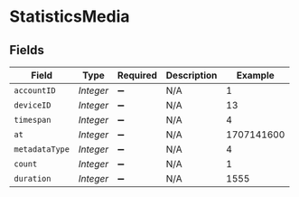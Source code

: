 # StatisticsMedia


## Fields

| Field              | Type               | Required           | Description        | Example            |
| ------------------ | ------------------ | ------------------ | ------------------ | ------------------ |
| `accountID`        | *Integer*          | :heavy_minus_sign: | N/A                | 1                  |
| `deviceID`         | *Integer*          | :heavy_minus_sign: | N/A                | 13                 |
| `timespan`         | *Integer*          | :heavy_minus_sign: | N/A                | 4                  |
| `at`               | *Integer*          | :heavy_minus_sign: | N/A                | 1707141600         |
| `metadataType`     | *Integer*          | :heavy_minus_sign: | N/A                | 4                  |
| `count`            | *Integer*          | :heavy_minus_sign: | N/A                | 1                  |
| `duration`         | *Integer*          | :heavy_minus_sign: | N/A                | 1555               |